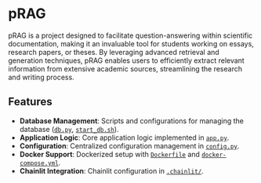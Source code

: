 # pRAG

pRAG is a project designed to facilitate question-answering within scientific documentation, making it an invaluable tool for students working on essays, research papers, or theses. By leveraging advanced retrieval and generation techniques, pRAG enables users to efficiently extract relevant information from extensive academic sources, streamlining the research and writing process.

## Features

- **Database Management**: Scripts and configurations for managing the database ([`db.py`](db.py), [`start_db.sh`](start_db.sh)).
- **Application Logic**: Core application logic implemented in [`app.py`](app.py).
- **Configuration**: Centralized configuration management in [`config.py`](config.py).
- **Docker Support**: Dockerized setup with [`Dockerfile`](Dockerfile) and [`docker-compose.yml`](docker-compose.yml).
- **Chainlit Integration**: Chainlit configuration in [`.chainlit/`](.chainlit/).

<!-- ## Project Structure -->
